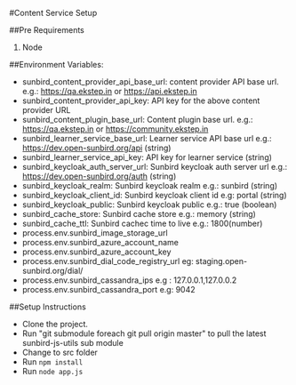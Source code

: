 #Content Service  Setup

##Pre Requirements
1. Node

##Environment Variables:
* sunbird_content_provider_api_base_url: content provider API base url. e.g.: https://qa.ekstep.in or https://api.ekstep.in
* sunbird_content_provider_api_key: API key for the above content provider URL
* sunbird_content_plugin_base_url: Content plugin base url. e.g.: https://qa.ekstep.in or https://community.ekstep.in
* sunbird_learner_service_base_url: Learner service API base url e.g.: https://dev.open-sunbird.org/api (string)
* sunbird_learner_service_api_key: API key for learner service (string)
* sunbird_keycloak_auth_server_url: Sunbird keycloak auth server url e.g.: https://dev.open-sunbird.org/auth (string)
* sunbird_keycloak_realm: Sunbird keycloak realm e.g.: sunbird (string)
* sunbird_keycloak_client_id: Sunbird keycloak client id e.g: portal (string)
* sunbird_keycloak_public: Sunbird keycloak public e.g.: true (boolean)
* sunbird_cache_store: Sunbird cache store e.g.: memory (string)
* sunbird_cache_ttl: Sunbird cachec time to live e.g.: 1800(number)
* process.env.sunbird_image_storage_url
* process.env.sunbird_azure_account_name 
* process.env.sunbird_azure_account_key 
* process.env.sunbird_dial_code_registry_url eg: staging.open-sunbird.org/dial/
* process.env.sunbird_cassandra_ips  e.g : 127.0.0.1,127.0.0.2
* process.env.sunbird_cassandra_port e.g: 9042

##Setup Instructions
* Clone the project.
* Run "git submodule foreach git pull origin master" to pull the latest sunbird-js-utils sub module
* Change to src folder
* Run `npm install`
* Run `node app.js`






